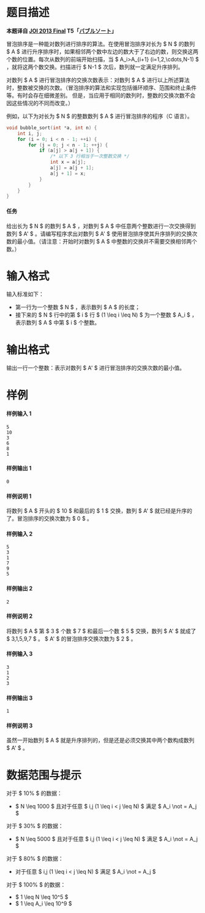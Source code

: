 
# 题目描述

**本题译自 [JOI 2013 Final](https://www.ioi-jp.org/joi/2012/2013-ho/index.html) T5「[バブルソート](https://www.ioi-jp.org/joi/2012/2013-ho/2013-ho.pdf)」**

冒泡排序是一种能对数列进行排序的算法。在使用冒泡排序对长为 $ N $ 的数列 $ A $ 进行升序排序时，如果相邻两个数中左边的数大于了右边的数，则交换这两个数的位置。每次从数列的前端开始扫描，当 $ A_i>A_{i+1} (i=1,2,\cdots,N-1) $ ，就将这两个数交换。扫描进行 $ N-1 $ 次后，数列就一定满足升序排列。

对数列 $ A $ 进行冒泡排序的交换次数表示：对数列 $ A $ 进行以上所述算法时，整数被交换的次数。（冒泡排序的算法和实现包括循环顺序、范围和终止条件等。有时会存在细微差别。 但是，当应用于相同的数列时，整数的交换次数不会因这些情况的不同而改变。）

例如，以下为对长为 $ N $ 的整数数列 $ A $ 进行冒泡排序的程序（C 语言）。
```c
void bubble_sort(int *a, int n) {
	int i, j;
	for (i = 0; i < n - 1; ++i) {
		for (j = 0; j < n - 1; ++j) {
			if (a[j] > a[j + 1]) {
				/* 以下 3 行相当于一次整数交换 */
				int x = a[j];
				a[j] = a[j + 1];
				a[j + 1] = x;
			}
		}
	}
}
```

#### 任务
给出长为 $ N $ 的数列 $ A $ ，对数列 $ A $ 中任意两个整数进行一次交换得到数列 $ A' $ 。请编写程序求出对数列 $ A' $ 使用冒泡排序使其升序排列的交换次数的最小值。（请注意：开始时对数列 $ A $ 中整数的交换并不需要交换相邻两个数。）

# 输入格式

输入标准如下：
- 第一行为一个整数 $ N $ ，表示数列 $ A $ 的长度；
- 接下来的 $ N $ 行中的第 $ i $ 行 $ (1 \leq i \leq N) $ 为一个整数 $ A_i $ ，表示数列 $ A $ 中第 $ i $ 个整数。

# 输出格式

输出一行一个整数：表示对数列 $ A' $ 进行冒泡排序的交换次数的最小值。

# 样例

#### 样例输入 1
```plain
5
10
3
6
8
1
```
#### 样例输出 1
```plain
0
```
#### 样例说明 1
将数列 $ A $ 开头的 $ 10 $ 和最后的 $ 1 $ 交换，数列 $ A' $ 就已经是升序的了。冒泡排序的交换次数为 $ 0 $ 。
#### 样例输入 2
```plain
5
3
1
7
9
5
```
#### 样例输出 2
```plain
2
```
#### 样例说明 2
将数列 $ A $ 第 $ 3 $ 个数 $ 7 $ 和最后一个数 $ 5 $ 交换，数列 $ A' $ 就成了 $ 3,1,5,9,7 $ 。 $ A' $ 的冒泡排序交换次数为 $ 2 $ 。
#### 样例输入 3
```plain
3
1
2
3
```
#### 样例输出 3
```plain
1
```
#### 样例说明 3
虽然一开始数列 $ A $ 就是升序排列的，但是还是必须交换其中两个数构成数列 $ A' $ 。

# 数据范围与提示

对于 $ 10\% $ 的数据：
- $ N \leq 1000 $ 且对于任意 $ i,j (1 \leq i < j \leq N) $ 满足 $ A_i \not =  A_j $

对于 $ 30\% $ 的数据：
- $ N \leq 5000 $ 且对于任意 $ i,j (1 \leq i < j \leq N) $ 满足 $ A_i \not = A_j $

对于 $ 80\% $ 的数据：
- 对于任意 $ i,j (1 \leq i < j \leq N) $ 满足 $ A_i \not =  A_j $

对于 $ 100\% $ 的数据：
- $ 1 \leq N \leq 10^5 $
- $ 1 \leq A_i \leq 10^9 $

